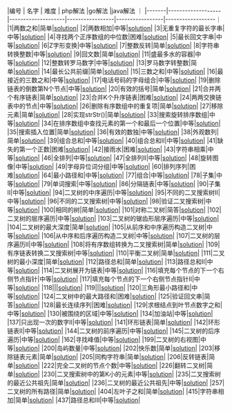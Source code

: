 |编号   | 名字                | 难度               | php解法         |go解法            |java解法           ｜
|-------|-------------------|--------------------|-----------------|-----------------|------------------｜
|1|两数之和|简单|[solution](https://github.com/diplomat-zero/interview/blob/main/leetcode/php/question1.md)|
|2|两数相加|中等|[solution](https://github.com/diplomat-zero/interview/blob/main/leetcode/php/question2.md)|
|3|无重复字符的最长字串|中等|[solution](https://github.com/diplomat-zero/interview/blob/main/leetcode/php/question3.md)|
|4|寻找两个正序数组的中位数|困难|[solution](https://github.com/diplomat-zero/interview/blob/main/leetcode/php/question4.md)|
|5|最长回文字串|中等|[solution](https://github.com/diplomat-zero/interview/blob/main/leetcode/php/question5.md)|
|6|Z字形变换|中等|[solution](https://github.com/diplomat-zero/interview/blob/main/leetcode/php/question6.md)|
|7|整数反转|简单|[solution](https://github.com/diplomat-zero/interview/blob/main/leetcode/php/question7.md)|
|8|字符串转换整数|中等|[solution](https://github.com/diplomat-zero/interview/blob/main/leetcode/php/question8.md)|
|9|回文数|简单|[solution](https://github.com/diplomat-zero/interview/blob/main/leetcode/php/question9.md)|
|11|盛最多水的容器|中等|[solution](https://github.com/diplomat-zero/interview/blob/main/leetcode/php/question11.md)|
|12|整数转罗马数字|中等|[solution](https://github.com/diplomat-zero/interview/blob/main/leetcode/php/question12.md)|
|13|罗马数字转整数|简单|[solution](https://github.com/diplomat-zero/interview/blob/main/leetcode/php/question13.md)|
|14|最长公共前缀|简单|[solution](https://github.com/diplomat-zero/interview/blob/main/leetcode/php/question14.md)|
|15|三数之和|中等|[solution](https://github.com/diplomat-zero/interview/blob/main/leetcode/php/question15.md)|
|16|最接近的三数之和|中等|[solution](https://github.com/diplomat-zero/interview/blob/main/leetcode/php/question16.md)|
|17|电话号码的字母组合|中等|[solution](https://github.com/diplomat-zero/interview/blob/main/leetcode/php/question17.md)|
|19|删除链表的倒数第N个节点|中等|[solution](https://github.com/diplomat-zero/interview/blob/main/leetcode/php/question19.md)|
|20|有效的括号|简单|[solution](https://github.com/diplomat-zero/interview/blob/main/leetcode/php/question20.md)|
|21|合并两个有序链表|简单|[solution](https://github.com/diplomat-zero/interview/blob/main/leetcode/php/question21.md)|
|23|合并K个升序链表|困难|[solution](https://github.com/diplomat-zero/interview/blob/main/leetcode/php/question23.md)|
|24|两两交换链表中的节点|中等|[solution](https://github.com/diplomat-zero/interview/blob/main/leetcode/php/question24.md)|
|26|删除有序数组中的重复项|简单|[solution](https://github.com/diplomat-zero/interview/blob/main/leetcode/php/question26.md)|
|27|移除元素|简单|[solution](https://github.com/diplomat-zero/interview/blob/main/leetcode/php/question27.md)|
|28|实现strStr()|简单|[solution](https://github.com/diplomat-zero/interview/blob/main/leetcode/php/question28.md)|
|33|搜索旋转排序数组|中等|[solution](https://github.com/diplomat-zero/interview/blob/main/leetcode/php/question33.md)|
|34|在排序数组中查找元素的第一个和最后一个位置|中等|[solution](https://github.com/diplomat-zero/interview/blob/main/leetcode/php/question34.md)|
|35|搜索插入位置|简单|[solution](https://github.com/diplomat-zero/interview/blob/main/leetcode/php/question35.md)|
|36|有效的数独|中等|[solution](https://github.com/diplomat-zero/interview/blob/main/leetcode/php/question36.md)|
|38|外观数列|简单|[solution](https://github.com/diplomat-zero/interview/blob/main/leetcode/php/question38.md)|
|39|组合总和|中等|[solution](https://github.com/diplomat-zero/interview/blob/main/leetcode/php/question39.md)|
|40|组合总和Ⅱ|中等|[solution](https://github.com/diplomat-zero/interview/blob/main/leetcode/php/question40.md)|
|41|缺失的第一个正数|困难|[solution](https://github.com/diplomat-zero/interview/blob/main/leetcode/php/question41.md)|
|42|接雨水|困难|[solution](https://github.com/diplomat-zero/interview/blob/main/leetcode/php/question42.md)|
|43|字符串相乘|中等|[solution](https://github.com/diplomat-zero/interview/blob/main/leetcode/php/question43.md)|
|46|全排列|中等|[solution](https://github.com/diplomat-zero/interview/blob/main/leetcode/php/question46.md)|
|47|全排列Ⅱ|中等|[solution](https://github.com/diplomat-zero/interview/blob/main/leetcode/php/question47.md)|
|48|旋转图像|中等|[solution](https://github.com/diplomat-zero/interview/blob/main/leetcode/php/question48.md)|
|49|字母异位词分组|中等|[solution](https://github.com/diplomat-zero/interview/blob/main/leetcode/php/question49.md)|
|60|排列序列|困难|[solution](https://github.com/diplomat-zero/interview/blob/main/leetcode/php/question60.md)|
|64|最小路径和|中等|[solution](https://github.com/diplomat-zero/interview/blob/main/leetcode/php/question64.md)|
|77|组合|中等|[solution](https://github.com/diplomat-zero/interview/blob/main/leetcode/php/question77.md)|
|78|子集|中等|[solution](https://github.com/diplomat-zero/interview/blob/main/leetcode/php/question78.md)|
|79|单词搜索|中等|[solution](https://github.com/diplomat-zero/interview/blob/main/leetcode/php/question79.md)|
|86|分隔链表|中等|[solution](https://github.com/diplomat-zero/interview/blob/main/leetcode/php/question86.md)|
|90|子集Ⅱ|中等|[solution](https://github.com/diplomat-zero/interview/blob/main/leetcode/php/question90.md)|
|94|二叉树的中序遍历|中等|[solution](https://github.com/diplomat-zero/interview/blob/main/leetcode/php/question94.md)|
|95|不同的二叉搜索树Ⅱ|中等|[solution](https://github.com/diplomat-zero/interview/blob/main/leetcode/php/question95.md)|
|96|不同的二叉搜索树|中等|[solution]()|
|98|验证二叉搜索树|中等|[solution](https://github.com/diplomat-zero/interview/blob/main/leetcode/php/question98.md)|
|100|相同的树|简单|[solution](https://github.com/diplomat-zero/interview/blob/main/leetcode/php/question100.md)|
|101|对称二叉树|简答|[solution](https://github.com/diplomat-zero/interview/blob/main/leetcode/php/question101.md)|
|102|二叉树的层序遍历|中等|[solution](https://github.com/diplomat-zero/interview/blob/main/leetcode/php/question102.md)|
|103|二叉树的锯齿形层序遍历|中等|[solution](https://github.com/diplomat-zero/interview/blob/main/leetcode/php/question103.md)|
|104|二叉树的最大深度|简单|[solution](https://github.com/diplomat-zero/interview/blob/main/leetcode/php/question104.md)|
|105|从前序和中序遍历构造二叉树|中等|[solution](https://github.com/diplomat-zero/interview/blob/main/leetcode/php/question105.md)|
|106|从中序和后序遍历构造二叉树|中等|[solution](https://github.com/diplomat-zero/interview/blob/main/leetcode/php/question106.md)|
|107|二叉树的层序遍历Ⅱ|中等|[solution](https://github.com/diplomat-zero/interview/blob/main/leetcode/php/question107.md)|
|108|将有序数组转换为二叉搜索树|简单|[solution](https://github.com/diplomat-zero/interview/blob/main/leetcode/php/question108.md)|
|109|有序链表转换二叉搜索树|中等|[solution](https://github.com/diplomat-zero/interview/blob/main/leetcode/php/question109.md)|
|110|平衡二叉树|简单|[solution](https://github.com/diplomat-zero/interview/blob/main/leetcode/php/question110.md)|
|111|二叉树的最小深度|简单|[solution](https://github.com/diplomat-zero/interview/blob/main/leetcode/php/question111.md)|
|112|路径总和|简单|[solution](https://github.com/diplomat-zero/interview/blob/main/leetcode/php/question112.md)|
|113|路径总和Ⅱ|中等|[solution](https://github.com/diplomat-zero/interview/blob/main/leetcode/php/question113.md)|
|114|二叉树展开为链表|中等|[solution](https://github.com/diplomat-zero/interview/blob/main/leetcode/php/question114.md)|
|116|填充每个节点的下一个右侧节点指针|中等|[solution](https://github.com/diplomat-zero/interview/blob/main/leetcode/php/question116.md)|
|117|填充每个节点的下一个右侧节点指针Ⅱ|中等|[solution](https://github.com/diplomat-zero/interview/blob/main/leetcode/php/question117.md)|
|118|||[solution](https://github.com/diplomat-zero/interview/blob/main/leetcode/php/question118.md)|
|119|||[solution](https://github.com/diplomat-zero/interview/blob/main/leetcode/php/question119.md)|
|120|三角形最小路径和|中等|[solution](https://github.com/diplomat-zero/interview/blob/main/leetcode/php/question120.md)|
|124|二叉树中的最大路径和|困难|[solution](https://github.com/diplomat-zero/interview/blob/main/leetcode/php/question124.md)|
|125|验证回文串|简答|[solution](https://github.com/diplomat-zero/interview/blob/main/leetcode/php/question125.md)|
|128|最长连续序列|困难|[solution](https://github.com/diplomat-zero/interview/blob/main/leetcode/php/question128.md)|
|129|求根结点到叶节点数字之和|中等|[solution](https://github.com/diplomat-zero/interview/blob/main/leetcode/php/question129.md)|
|130|被围绕的区域|中等|[solution](https://github.com/diplomat-zero/interview/blob/main/leetcode/php/question130.md)|
|134|加油站|中等|[solution](https://github.com/diplomat-zero/interview/blob/main/leetcode/php/question134.md)|
|137|只出现一次的数字II|中等|[solution](https://github.com/diplomat-zero/interview/blob/main/leetcode/php/question137.md)|
|141|环形链表|简单|[solution](https://github.com/diplomat-zero/interview/blob/main/leetcode/php/question141.md)|
|142|环形链表II|中等|[solution](https://github.com/diplomat-zero/interview/blob/main/leetcode/php/question142.md)|
|144|二叉树的前序遍历|中等|[solution](https://github.com/diplomat-zero/interview/blob/main/leetcode/php/question144.md)|
|145|二叉树的后序遍历|中等|[solution](https://github.com/diplomat-zero/interview/blob/main/leetcode/php/question145.md)|
|162|寻找峰值|中等|[solution](https://github.com/diplomat-zero/interview/blob/main/leetcode/php/question162.md)|
|199|二叉树的右视图|中等|[solution](https://github.com/diplomat-zero/interview/blob/main/leetcode/php/question199.md)|
|200|岛屿数量|中等|[solution](https://github.com/diplomat-zero/interview/blob/main/leetcode/php/question200.md)|
|202|快乐数|简单|[solution](https://github.com/diplomat-zero/interview/blob/main/leetcode/php/question202.md)|
|203|移除链表元素|简单|[solution](https://github.com/diplomat-zero/interview/blob/main/leetcode/php/question203.md)|
|205|同构字符串|简单|[solution](https://github.com/diplomat-zero/interview/blob/main/leetcode/php/question205.md)|
|206|反转链表|简单|[solution](https://github.com/diplomat-zero/interview/blob/main/leetcode/php/question206.md)|
|222|完全二叉树的节点个数|中等|[solution](https://github.com/diplomat-zero/interview/blob/main/leetcode/php/question222.md)|
|226|翻转二叉树|简单|[solution](https://github.com/diplomat-zero/interview/blob/main/leetcode/php/question226.md)|
|230|二叉搜索树中的第K小的元素|中等|[solution](https://github.com/diplomat-zero/interview/blob/main/leetcode/php/question230.md)|
|235|二叉搜索树的最近公共祖先|简单|[solution](https://github.com/diplomat-zero/interview/blob/main/leetcode/php/question235.md)|
|236|二叉树的最近公共祖先|中等|[solution](https://github.com/diplomat-zero/interview/blob/main/leetcode/php/question236.md)|
|257|二叉树的所有路径|简单|[solution](https://github.com/diplomat-zero/interview/blob/main/leetcode/php/question257.md)|
|404|左叶子之和|简单|[solution](https://github.com/diplomat-zero/interview/blob/main/leetcode/php/question404.md)|
|415|字符串相加|简单|[solution](https://github.com/diplomat-zero/interview/blob/main/leetcode/php/question415.md)|
|437|路径总和Ⅲ|中等|[solution](https://github.com/diplomat-zero/interview/blob/main/leetcode/php/question437.md)|
